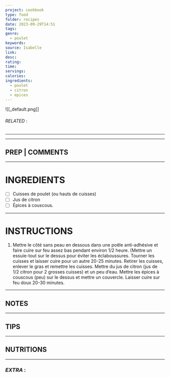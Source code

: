 ```yaml
---
project: cookbook
type: food
folder: recipes
date: 2023-09-29T14:51
tags: 
genre:
  - poulet
keywords: 
source: Isabelle
link: 
desc: 
rating: 
time: 
servings: 
calories: 
ingredients:
  - poulet
  - citron
  - epices
---
```


![[_default.png]]
###### *RELATED* : 
---


---
## PREP | COMMENTS



---
# INGREDIENTS

- [ ] Cuisses de poulet (ou hauts de cuisses)
- [ ] Jus de citron 
- [ ] Épices à couscous.

---
# INSTRUCTIONS

1. Mettre le côté sans peau en dessous dans une poêle anti-adhésive et faire cuire sur feu assez bas pendant environ 1/2 heure. (Mettre un essuie-tout sur le dessus pour éviter les éclaboussures. Tourner les cuisses et laisser cuire pour un autre 20-25 minutes. Retirer les cuisses, enlever le gras et remettre les cuisses. Mettre du jus de citron (jus de 1/2 citron pour 2 grosses cuisses) et un peu d’eau. Mettre les épices à couscous (peu) sur le dessus et mettre un couvercle. Laisser cuire sur feu doux 20-30 minutes.

---
## NOTES



---
## TIPS



---
## NUTRITIONS



---
### *EXTRA* :



